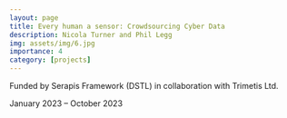 ```yaml
---
layout: page
title: Every human a sensor: Crowdsourcing Cyber Data
description: Nicola Turner and Phil Legg 
img: assets/img/6.jpg
importance: 4
category: [projects]
---
```


Funded by Serapis Framework (DSTL) in collaboration with Trimetis Ltd.

January 2023 – October 2023
